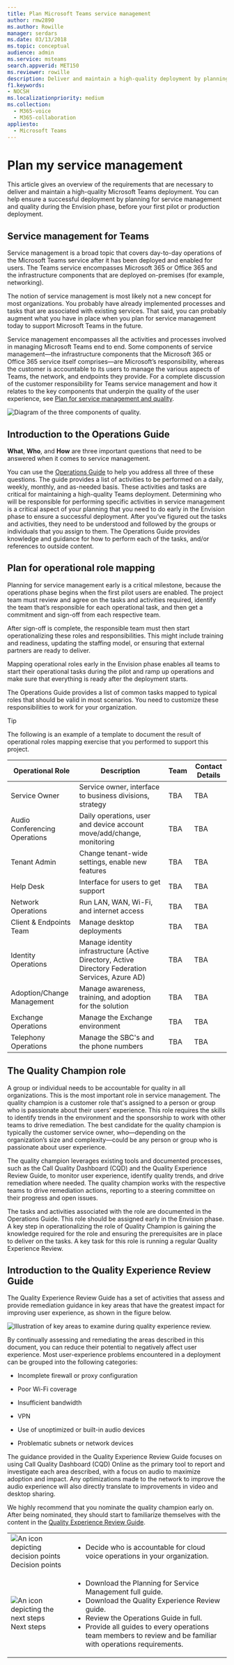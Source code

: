 ```yaml
---
title: Plan Microsoft Teams service management
author: rmw2890
ms.author: Rowille
manager: serdars
ms.date: 03/13/2018
ms.topic: conceptual
audience: admin
ms.service: msteams
search.appverid: MET150
ms.reviewer: rowille
description: Deliver and maintain a high-quality deployment by planning for operational roles and assigning a quality champion.
f1.keywords:
- NOCSH
ms.localizationpriority: medium
ms.collection: 
  - M365-voice
  - M365-collaboration
appliesto: 
  - Microsoft Teams
---
```


# Plan my service management

This article gives an overview of the requirements that are necessary to deliver
and maintain a high-quality Microsoft Teams deployment. You can help ensure a
successful deployment by planning for service management and quality during the
Envision phase, before your first pilot or production deployment.

## Service management for Teams

Service management is a broad topic that covers day-to-day operations of the
Microsoft Teams service after it has been deployed and enabled for users. The
Teams service encompasses Microsoft 365 or Office 365 and the infrastructure components
that are deployed on-premises (for example, networking).

The notion of service management is most likely not a new concept for most
organizations. You probably have already implemented processes and tasks that
are associated with existing services. That said, you can probably augment what
you have in place when you plan for service management today to support
Microsoft Teams in the future.

Service management encompasses all the activities and processes involved in
managing Microsoft Teams end to end. Some components of service management—the
infrastructure components that the Microsoft 365 or Office 365 service itself comprises—are
Microsoft’s responsibility, whereas the customer is accountable to its users to
manage the various aspects of Teams, the network, and endpoints they provide.
For a complete discussion of the customer responsibility for Teams service
management and how it relates to the key components that underpin the quality of
the user experience, see [Plan for service management and quality](./prepare-network.md).

![Diagram of the three components of quality.](media/plan-my-service-management-image1.png "Diagram of the three components of quality--Microsoft 365 or Office 365 service, network, and endpoints--and how service management overlaps all three.")

<!--ENDOFSECTION-->

## Introduction to the Operations Guide 

**What**, **Who**, and **How** are three important questions that need to be
answered when it comes to service management.

You can use the [Operations Guide](./1-drive-value-operate-my-service.md) to help you address
all three of these questions. The guide provides a list of activities to be
performed on a daily, weekly, monthly, and as-needed basis. These activities and
tasks are critical for maintaining a high-quality Teams deployment. Determining
who will be responsible for performing specific activities in service management
is a critical aspect of your planning that you need to do early in the Envision
phase to ensure a successful deployment. After you’ve figured out the tasks and
activities, they need to be understood and followed by the groups or individuals
that you assign to them. The Operations Guide provides knowledge and guidance
for how to perform each of the tasks, and/or references to outside content.

## Plan for operational role mapping

Planning for service management early is a critical milestone, because the
operations phase begins when the first pilot users are enabled. The project team
must review and agree on the tasks and activities required, identify the team
that’s responsible for each operational task, and then get a commitment and
sign-off from each respective team.

After sign-off is complete, the responsible team must then start
operationalizing these roles and responsibilities. This might include training
and readiness, updating the staffing model, or ensuring that external partners
are ready to deliver.

Mapping operational roles early in the Envision phase enables all teams to start
their operational tasks during the pilot and ramp up operations and make sure
that everything is ready after the deployment starts.

The Operations Guide provides a list of common tasks mapped to typical roles
that should be valid in most scenarios. You need to customize these
responsibilities to work for your organization.

>[!TIP]
>The following is an example of a template to document the result of
operational roles mapping exercise that you performed to support this project.


|Operational Role |Description |Team |Contact Details |
|---------|---------|---------|---------|
|Service Owner|Service owner, interface to business divisions, strategy|TBA|TBA|
|Audio Conferencing Operations|Daily operations, user and device account move/add/change, monitoring|TBA| TBA| 
|Tenant Admin|Change tenant-wide settings, enable new features|TBA|TBA|
|Help Desk|Interface for users to get support|TBA|TBA|
|Network Operations|Run LAN, WAN, Wi-Fi, and internet access|TBA|TBA|
|Client & Endpoints Team|Manage desktop deployments|TBA|TBA|
|Identity Operations|Manage identity infrastructure (Active Directory, Active Directory Federation Services, Azure AD)|TBA|TBA|
|Adoption/Change Management|Manage awareness, training, and adoption for the solution|TBA|TBA|
|Exchange Operations|Manage the Exchange environment|TBA|TBA|
|Telephony Operations|Manage the SBC's and the phone numbers|TBA|TBA|

<!--ENDOFSECTION-->

## The Quality Champion role

A group or individual needs to be accountable for quality in all organizations.
This is the most important role in service management. The quality champion is a
customer role that's assigned to a person or group who is passionate about their
users' experience. This role requires the skills to identify trends in the
environment and the sponsorship to work with other teams to drive remediation.
The best candidate for the quality champion is typically the customer service
owner, who—depending on the organization’s size and complexity—could be any
person or group who is passionate about user experience.

The quality champion leverages existing tools and documented processes, such as
the Call Quality Dashboard (CQD) and the Quality Experience Review Guide, to
monitor user experience, identify quality trends, and drive remediation where
needed. The quality champion works with the respective teams to drive
remediation actions, reporting to a steering committee on their progress and
open issues.

The tasks and activities associated with the role are documented in the
Operations Guide. This role should be assigned early in the Envision phase. A
key step in operationalizing the role of Quality Champion is gaining the
knowledge required for the role and ensuring the prerequisites are in place to
deliver on the tasks. A key task for this role is running a regular Quality
Experience Review.

<!--ENDOFSECTION-->

## Introduction to the Quality Experience Review Guide

The Quality Experience Review Guide has a set of activities that assess and
provide remediation guidance in key areas that have the greatest impact for
improving user experience, as shown in the figure below.

![Illustration of key areas to examine during quality experience review.](media/plan-my-service-management-image2.png "The key areas to examine during a quality experience review: audio, reliability, and user survey results.")

By continually assessing and remediating the areas described in this document,
you can reduce their potential to negatively affect user experience. Most
user-experience problems encountered in a deployment can be grouped into the
following categories:

-   Incomplete firewall or proxy configuration

-   Poor Wi-Fi coverage

-   Insufficient bandwidth

-   VPN

-   Use of unoptimized or built-in audio devices

-   Problematic subnets or network devices

The guidance provided in the Quality Experience Review Guide focuses on using
Call Quality Dashboard (CQD) Online as the primary tool to report and
investigate each area described, with a focus on audio to maximize adoption and
impact. Any optimizations made to the network to improve the audio experience
will also directly translate to improvements in video and desktop sharing.

We highly recommend that you nominate the quality champion early on. After being
nominated, they should start to familiarize themselves with the content in the
[Quality Experience Review Guide](./quality-of-experience-review-guide.md).



<table>
<tr><td><img src="media/audio_conferencing_image7.png" alt="An icon depicting decision points"/> <br/>Decision points</td><td><ul><li>Decide who is accountable for cloud voice operations in your organization.</li></ol></td></tr>
<tr><td><img src="media/audio_conferencing_image9.png" alt="An icon depicting the next steps"/><br/>Next steps</td><td><ul><li>Download the Planning for Service Management full guide.</li><li>Download the Quality Experience Review guide.</li><li>Review the Operations Guide in full.</li><li>Provide all guides to every operations team members to review and be familiar with operations requirements.</li></ol></td></tr>
</table>

<!--ENDOFSECTION-->